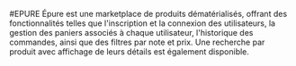 #EPURE 
Épure est une marketplace de produits dématérialisés, offrant des fonctionnalités telles que l'inscription et la connexion des utilisateurs, la gestion des paniers associés à chaque utilisateur, l'historique des commandes, ainsi que des filtres par note et prix. Une recherche par produit avec affichage de leurs détails est également disponible.
